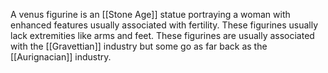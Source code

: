 A venus figurine is an [[Stone Age]] statue portraying a woman with enhanced features usually associated with fertility. These figurines usually lack extremities like arms and feet. These figurines are usually associated with the [[Gravettian]] industry but some go as far back as the [[Aurignacian]] industry.
